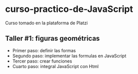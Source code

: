 # curso-practico-de-JavaScript
Curso tomado en la plataforma de Platzi


## Taller #1: figuras geométricas

- Primer paso: definir las formas
- Segundo paso: implementar las formulas en JavaScript
- Tercer paso: crear funciones
- Cuarto paso: integral JavaScript con Html
